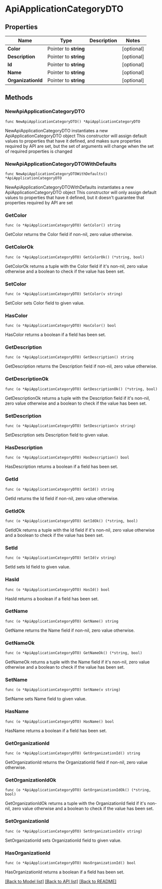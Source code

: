 # ApiApplicationCategoryDTO

## Properties

Name | Type | Description | Notes
------------ | ------------- | ------------- | -------------
**Color** | Pointer to **string** |  | [optional] 
**Description** | Pointer to **string** |  | [optional] 
**Id** | Pointer to **string** |  | [optional] 
**Name** | Pointer to **string** |  | [optional] 
**OrganizationId** | Pointer to **string** |  | [optional] 

## Methods

### NewApiApplicationCategoryDTO

`func NewApiApplicationCategoryDTO() *ApiApplicationCategoryDTO`

NewApiApplicationCategoryDTO instantiates a new ApiApplicationCategoryDTO object
This constructor will assign default values to properties that have it defined,
and makes sure properties required by API are set, but the set of arguments
will change when the set of required properties is changed

### NewApiApplicationCategoryDTOWithDefaults

`func NewApiApplicationCategoryDTOWithDefaults() *ApiApplicationCategoryDTO`

NewApiApplicationCategoryDTOWithDefaults instantiates a new ApiApplicationCategoryDTO object
This constructor will only assign default values to properties that have it defined,
but it doesn't guarantee that properties required by API are set

### GetColor

`func (o *ApiApplicationCategoryDTO) GetColor() string`

GetColor returns the Color field if non-nil, zero value otherwise.

### GetColorOk

`func (o *ApiApplicationCategoryDTO) GetColorOk() (*string, bool)`

GetColorOk returns a tuple with the Color field if it's non-nil, zero value otherwise
and a boolean to check if the value has been set.

### SetColor

`func (o *ApiApplicationCategoryDTO) SetColor(v string)`

SetColor sets Color field to given value.

### HasColor

`func (o *ApiApplicationCategoryDTO) HasColor() bool`

HasColor returns a boolean if a field has been set.

### GetDescription

`func (o *ApiApplicationCategoryDTO) GetDescription() string`

GetDescription returns the Description field if non-nil, zero value otherwise.

### GetDescriptionOk

`func (o *ApiApplicationCategoryDTO) GetDescriptionOk() (*string, bool)`

GetDescriptionOk returns a tuple with the Description field if it's non-nil, zero value otherwise
and a boolean to check if the value has been set.

### SetDescription

`func (o *ApiApplicationCategoryDTO) SetDescription(v string)`

SetDescription sets Description field to given value.

### HasDescription

`func (o *ApiApplicationCategoryDTO) HasDescription() bool`

HasDescription returns a boolean if a field has been set.

### GetId

`func (o *ApiApplicationCategoryDTO) GetId() string`

GetId returns the Id field if non-nil, zero value otherwise.

### GetIdOk

`func (o *ApiApplicationCategoryDTO) GetIdOk() (*string, bool)`

GetIdOk returns a tuple with the Id field if it's non-nil, zero value otherwise
and a boolean to check if the value has been set.

### SetId

`func (o *ApiApplicationCategoryDTO) SetId(v string)`

SetId sets Id field to given value.

### HasId

`func (o *ApiApplicationCategoryDTO) HasId() bool`

HasId returns a boolean if a field has been set.

### GetName

`func (o *ApiApplicationCategoryDTO) GetName() string`

GetName returns the Name field if non-nil, zero value otherwise.

### GetNameOk

`func (o *ApiApplicationCategoryDTO) GetNameOk() (*string, bool)`

GetNameOk returns a tuple with the Name field if it's non-nil, zero value otherwise
and a boolean to check if the value has been set.

### SetName

`func (o *ApiApplicationCategoryDTO) SetName(v string)`

SetName sets Name field to given value.

### HasName

`func (o *ApiApplicationCategoryDTO) HasName() bool`

HasName returns a boolean if a field has been set.

### GetOrganizationId

`func (o *ApiApplicationCategoryDTO) GetOrganizationId() string`

GetOrganizationId returns the OrganizationId field if non-nil, zero value otherwise.

### GetOrganizationIdOk

`func (o *ApiApplicationCategoryDTO) GetOrganizationIdOk() (*string, bool)`

GetOrganizationIdOk returns a tuple with the OrganizationId field if it's non-nil, zero value otherwise
and a boolean to check if the value has been set.

### SetOrganizationId

`func (o *ApiApplicationCategoryDTO) SetOrganizationId(v string)`

SetOrganizationId sets OrganizationId field to given value.

### HasOrganizationId

`func (o *ApiApplicationCategoryDTO) HasOrganizationId() bool`

HasOrganizationId returns a boolean if a field has been set.


[[Back to Model list]](../README.md#documentation-for-models) [[Back to API list]](../README.md#documentation-for-api-endpoints) [[Back to README]](../README.md)


